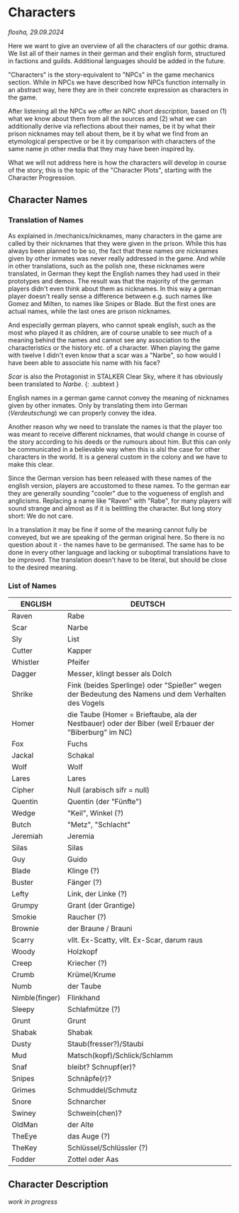 # Characters

*flosha, 29.09.2024*

Here we want to give an overview of all the characters of our gothic drama. We list all of their names in their german and their english form, structured in factions and guilds. Additional languages should be added in the future. 

"Characters" is the story-equivalent to "NPCs" in the game mechanics section. While in NPCs we have described how NPCs function internally in an abstract way, here they are in their concrete expression as characters in the game. 

After listening all the NPCs we offer an NPC short *description*, based on (1) what we know about them from all the sources and (2) what we can additionally derive via reflections about their names, be it by what their prison nicknames may tell about them, be it by what we find from an etymological perspective or be it by comparison with characters of the same name jn other media that they may have been inspired by. 

What we will not address here is how the characters will develop in course of the story; this is the topic of the "Character Plots", starting with the Character Progression. 


## Character Names

### Translation of Names

As explained in /mechanics/nicknames, many characters in the game are called by their nicknames that they were given in the prison. While this has always been planned to be so, the fact that these names *are* nicknames given by other inmates was never really addressed in the game. And while in other translations, such as the polish one, these nicknames were translated, in German they kept the English names they had used in their prototypes and demos. The result was that the majority of the german players didn't even think about them as nicknames. In this way a german player doesn't really sense a difference between e.g. such names like Gomez and Milten, to names like Snipes or Blade. But the first ones are actual names, while the last ones are prison nicknames. 

And especially german players, who cannot speak english, such as the most who played it as children, are of course unable to see much of a meaning behind the names and cannot see any association to the characteristics or the history etc. of a character. When playing the game with twelve I didn't even know that a scar was a "Narbe", so how would I have been able to associate his name with his face? 

*Scar* is also the Protagonist in STALKER Clear Sky, where it has obviously been translated to *Narbe*.
{: .subtext }

English names in a german game cannot convey the meaning of nicknames given by other inmates. Only by translating them into German (*Verdeutschung*) we can properly convey the idea. 

Another reason why we need to translate the names is that the player too was meant to receive different nicknames, that would change in course of the story according to his deeds or the rumours about him. But this can only be communicated in a believable way when this is alsl the case for other characters in the world. It is a general custom in the colony and we have to make this clear. 

Since the German version has been released with these names of the english version, players are accustomed to these names. To the german ear they are generally sounding "cooler" due to the vogueness of english and anglicisms. Replacing a name like "Raven" with "Rabe", for many players will sound strange and almost as if it is belittling the character. But long story short: We do not care. 

In a translation it may be fine if some of the meaning cannot fully be conveyed, but we are speaking of the german original here. So there is no question about it - the names have to be germanised. The same has to be done in every other language and lacking or suboptimal translations have to be improved. The translation doesn't have to be literal, but should be close to the desired meaning.  


### List of Names

| ENGLISH  | DEUTSCH |
|----------|---------|
| Raven    | Rabe    |
| Scar     | Narbe   |
| Sly      | List    |
| Cutter   | Kapper  |
| Whistler | Pfeifer |
| Dagger   | Messer, klingt besser als Dolch |
| Shrike   | Fink (beides Sperlinge) oder "Spießer" wegen der Bedeutung des Namens und dem Verhalten des Vogels |
| Homer    | die Taube (Homer = Brieftaube, ala der Nestbauer) oder der Biber (weil Erbauer der "Biberburg" im NC) |
| Fox      | Fuchs |
| Jackal   | Schakal |
| Wolf     | Wolf |
| Lares    | Lares |
| Cipher   | Null (arabisch sifr = null) |
| Quentin  | Quentin (der "Fünfte") |
| Wedge   | "Keil", Winkel (?) |
| Butch   | "Metz", "Schlacht" |
| Jeremiah | Jeremia |
| Silas    | Silas    |
| Guy      | Guido |
| Blade    | Klinge (?) |
| Buster   | Fänger (?) |
| Lefty    | Link, der Linke (?) |
| Grumpy   | Grant (der Grantige) |
| Smokie   | Raucher (?) |
| Brownie  | der Braune / Brauni |
| Scarry   | vllt. Ex-Scatty, vllt. Ex-Scar, darum raus | 
| Woody    | Holzkopf |
| Creep    | Kriecher (?) |
| Crumb    | Krümel/Krume |
| Numb     | der Taube |
| Nimble(finger) | Flinkhand |
| Sleepy   | Schlafmütze (?) |
| Grunt    | Grunt |
| Shabak   | Shabak |
| Dusty    | Staub(fresser?)/Staubi |
| Mud      | Matsch(kopf)/Schlick/Schlamm |
| Snaf     | bleibt? Schnupf(er)? |
| Snipes   | Schnäpfe(r)? |
| Grimes   | Schmuddel/Schmutz |
| Snore    | Schnarcher |
| Swiney   | Schwein(chen)? |
| OldMan   | der Alte |
| TheEye   | das Auge (?) |
| TheKey   | Schlüssel/Schlüssler (?) |
| Fodder   | Zottel oder Aas |


## Character Description

*work in progress*

